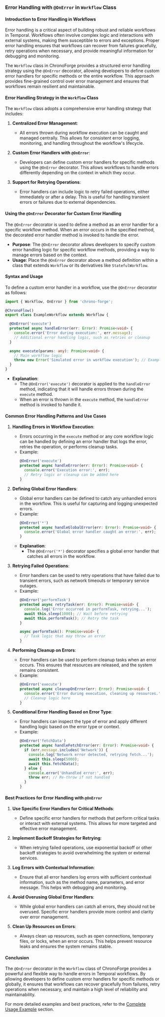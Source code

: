 ### **Error Handling with `@OnError` in `Workflow` Class**

#### **Introduction to Error Handling in Workflows**

Error handling is a critical aspect of building robust and reliable workflows in Temporal. Workflows often involve complex logic and interactions with external systems, making them susceptible to errors and exceptions. Proper error handling ensures that workflows can recover from failures gracefully, retry operations when necessary, and provide meaningful information for debugging and monitoring.

The `Workflow` class in ChronoForge provides a structured error handling strategy using the `@OnError` decorator, allowing developers to define custom error handlers for specific methods or the entire workflow. This approach provides fine-grained control over error management and ensures that workflows remain resilient and maintainable.

#### **Error Handling Strategy in the `Workflow` Class**

The `Workflow` class adopts a comprehensive error handling strategy that includes:

1. **Centralized Error Management**:
   - All errors thrown during workflow execution can be caught and managed centrally. This allows for consistent error logging, monitoring, and handling throughout the workflow's lifecycle.

2. **Custom Error Handlers with `@OnError`**:
   - Developers can define custom error handlers for specific methods using the `@OnError` decorator. This allows workflows to handle errors differently depending on the context in which they occur.

3. **Support for Retrying Operations**:
   - Error handlers can include logic to retry failed operations, either immediately or after a delay. This is useful for handling transient errors or failures due to external dependencies.

#### **Using the `@OnError` Decorator for Custom Error Handling**

The `@OnError` decorator is used to define a method as an error handler for a specific workflow method. When an error occurs in the specified method, the decorated error handler method is invoked to handle the error.

- **Purpose**: The `@OnError` decorator allows developers to specify custom error handling logic for specific workflow methods, providing a way to manage errors based on the context.
- **Usage**: Place the `@OnError` decorator above a method definition within a class that extends `Workflow` or its derivatives like `StatefulWorkflow`.

#### **Syntax and Usage**

To define a custom error handler in a workflow, use the `@OnError` decorator as follows:

```typescript
import { Workflow, OnError } from 'chrono-forge';

@ChronoFlow()
export class ExampleWorkflow extends Workflow {

  @OnError('execute')
  protected async handleError(err: Error): Promise<void> {
    console.error('Error during execution:', err.message);
    // Additional error handling logic, such as retries or cleanup
  }

  async execute(params: any): Promise<void> {
    // Main workflow logic
    throw new Error('Simulated error in workflow execution'); // Example error
  }
}
```

- **Explanation**:
  - The `@OnError('execute')` decorator is applied to the `handleError` method, indicating that it will handle errors thrown during the `execute` method.
  - When an error is thrown in the `execute` method, the `handleError` method is invoked to handle it.

#### **Common Error Handling Patterns and Use Cases**

1. **Handling Errors in Workflow Execution**:
   - Errors occurring in the `execute` method or any core workflow logic can be handled by defining an error handler that logs the error, retries the operation, or performs cleanup tasks.
   - Example:
     ```typescript
     @OnError('execute')
     protected async handleError(err: Error): Promise<void> {
       console.error('Execution error:', err);
       // Retry logic or cleanup can be added here
     }
     ```

2. **Defining Global Error Handlers**:
   - Global error handlers can be defined to catch any unhandled errors in the workflow. This is useful for capturing and logging unexpected errors.
   - Example:
     ```typescript
     @OnError('*')
     protected async handleGlobalError(err: Error): Promise<void> {
       console.error('Global error handler caught an error:', err);
     }
     ```
   - **Explanation**:
     - The `@OnError('*')` decorator specifies a global error handler that catches all errors in the workflow.

3. **Retrying Failed Operations**:
   - Error handlers can be used to retry operations that have failed due to transient errors, such as network timeouts or temporary service outages.
   - Example:
     ```typescript
     @OnError('performTask')
     protected async retryTask(err: Error): Promise<void> {
       console.log('Error occurred in performTask, retrying...');
       await this.sleep(1000); // Wait before retrying
       await this.performTask(); // Retry the task
     }

     async performTask(): Promise<void> {
       // Task logic that may throw an error
     }
     ```

4. **Performing Cleanup on Errors**:
   - Error handlers can be used to perform cleanup tasks when an error occurs. This ensures that resources are released, and the system remains consistent.
   - Example:
     ```typescript
     @OnError('execute')
     protected async cleanupOnError(err: Error): Promise<void> {
       console.error('Error during execution, cleaning up resources.');
       // Cleanup logic here
     }
     ```

5. **Conditional Error Handling Based on Error Type**:
   - Error handlers can inspect the type of error and apply different handling logic based on the error type or context.
   - Example:
     ```typescript
     @OnError('fetchData')
     protected async handleFetchError(err: Error): Promise<void> {
       if (err.message.includes('Network')) {
         console.log('Network error detected, retrying fetch...');
         await this.sleep(5000);
         await this.fetchData();
       } else {
         console.error('Unhandled error:', err);
         throw err; // Re-throw if not handled
       }
     }
     ```

#### **Best Practices for Error Handling with `@OnError`**

1. **Use Specific Error Handlers for Critical Methods**:
   - Define specific error handlers for methods that perform critical tasks or interact with external systems. This allows for more targeted and effective error management.

2. **Implement Backoff Strategies for Retrying**:
   - When retrying failed operations, use exponential backoff or other backoff strategies to avoid overwhelming the system or external services.

3. **Log Errors with Contextual Information**:
   - Ensure that all error handlers log errors with sufficient contextual information, such as the method name, parameters, and error message. This helps with debugging and monitoring.

4. **Avoid Overusing Global Error Handlers**:
   - While global error handlers can catch all errors, they should not be overused. Specific error handlers provide more control and clarity over error management.

5. **Clean Up Resources on Errors**:
   - Always clean up resources, such as open connections, temporary files, or locks, when an error occurs. This helps prevent resource leaks and ensures the system remains stable.

#### **Conclusion**

The `@OnError` decorator in the `Workflow` class of ChronoForge provides a powerful and flexible way to handle errors in Temporal workflows. By allowing developers to define custom error handlers for specific methods or globally, it ensures that workflows can recover gracefully from failures, retry operations when necessary, and maintain a high level of reliability and maintainability.

For more detailed examples and best practices, refer to the [Complete Usage Example](./complete_example.md) section.